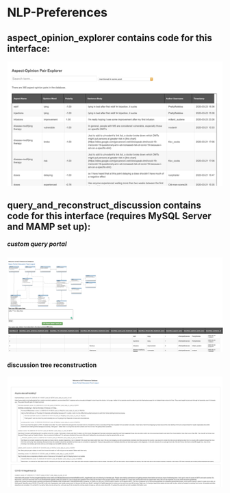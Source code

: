 # NLP-Preferences

## aspect_opinion_explorer contains code for this interface:
![screenshot 1](https://github.com/chen-yifu/NLP-Preferences/blob/master/screenshots/aspect_opinion.png)






## query_and_reconstruct_discussion contains code for this interface (requires MySQL Server and MAMP set up):


##### custom query portal
![screenshot 1](https://github.com/chen-yifu/NLP-Preferences/blob/master/screenshots/query.png)

#### discussion tree reconstruction
![screenshot 2](https://github.com/chen-yifu/NLP-Preferences/blob/master/screenshots/discussion_tree.png)
